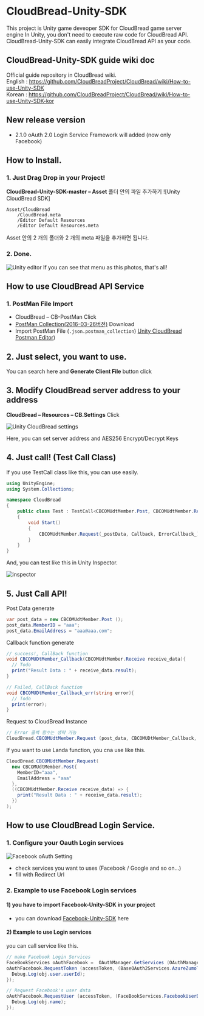# CloudBread-Unity-SDK
This project is Unity game deveoper SDK for CloudBread game server engine
In Unity, you don't need to execute raw code for CloudBread API. CloudBread-Unity-SDK can easily integrate CloudBread API as your code.

## CloudBread-Unity-SDK guide wiki doc  
Official guide repository in CloudBread wiki.  
English : https://github.com/CloudBreadProject/CloudBread/wiki/How-to-use-Unity-SDK  
Korean : https://github.com/CloudBreadProject/CloudBread/wiki/How-to-use-Unity-SDK-kor  

## New release version
* 2.1.0
oAuth 2.0 Login Service Framework will added (now only Facebook)

## How to Install.
### 1\. Just Drag Drop in your Project!

**CloudBread-Unity-SDK-master – Asset** 폴더 안의 파일 추가하기 ![Unity CloudBread SDK]
~~~
Asset/CloudBread
    /CloudBread.meta
    /Editor Default Resources
    /Editor Default Resources.meta
~~~
Asset 안의 2 개의 폴더와 2 개의 meta 파일을 추가하면 됩니다.

### 2\. Done.
![Unity editor](https://raw.githubusercontent.com/wiki/CloudBreadProject/CloudBread/Resources/UnitySDK/image002.png)
If you can see that menu as this photos, that's all!

## How to use CloudBread API Service
### 1\. PostMan File Import

- CloudBread – CB-PostMan Click
- [PostMan Collection(2016-03-26버전)](https://raw.githubusercontent.com/wiki/CloudBreadProject/CloudBread/20160326-CloudBread.json.postman_collection) Download
- Import PostMan File (`.json.postman_collection`)
[Unity CloudBread Postman Editor](https://raw.githubusercontent.com/wiki/CloudBreadProject/CloudBread/Resources/UnitySDK/image003.png))

## 2\. Just select, you want to use.

You can search here and **Generate Client File** button click

## 3\. Modify CloudBread server address to your address

**CloudBread – Resources – CB.Settings** Click

![Unity CloudBread settings](https://raw.githubusercontent.com/wiki/CloudBreadProject/CloudBread/Resources/UnitySDK/image004.png)

Here, you can set server address and AES256 Encrypt/Decrypt Keys

## 4\. Just call! (Test Call Class)

If you use TestCall class like this, you can use easily.

```c#
using UnityEngine;
using System.Collections;

namespace CloudBread
{
    public class Test : TestCall<CBCOMUdtMember.Post, CBCOMUdtMember.Receive>
    {
        void Start()
        {
            CBCOMUdtMember.Request(_postData, Callback, ErrorCallback_);
        }
    }
}
```

And, you can test like this in Unity Inspector.

![inspector](https://raw.githubusercontent.com/wiki/CloudBreadProject/CloudBread/Resources/UnitySDK/Image_Inspector.jpeg)

## 5\. Just Call API!

Post Data generate
```C#
var post_data = new CBCOMUdtMember.Post ();
post_data.MemberID = "aaa";
post_data.EmailAddress = "aaa@aaa.com";
```

Callback function generate
```C#
// success!, CallBack function
void CBCOMUDtMember_Callback(CBCOMUdtMember.Receive receive_data){
  // Todo
  print("Result Data : " + receive_data.result);
}

// Failed, CallBack function
void CBCOMUDtMember_Callback_err(string error){
  // Todo
  print(error);
}
```

Request to CloudBread Instance
```C#
// Error 콜백 함수는 생략 가능
CloudBread.CBCOMUdtMember.Request (post_data, CBCOMUDtMember_Callback, CBCOMUDtMember_Callback_err);
```

If you want to use Landa function, you cna use like this.
```C#
CloudBread.CBCOMUdtMember.Request(
  new CBCOMUdtMember.Post{
    MemberID="aaa",
    EmailAddress = "aaa"
  },
  ((CBCOMUdtMember.Receive receive_data) => {
    print("Result Data : " + receive_data.result);
  })
);
```


## How to use CloudBread Login Service.
### 1\. Configure your Oauth Login services
![Facebook oAuth Setting](https://raw.githubusercontent.com/wiki/CloudBreadProject/CloudBread/Resources/UnitySDK/image005.png)
- check services you want to uses (Facebook / Google and so on...)
- fill with Redirect Url

### 2\. Example to use Facebook Login services

#### 1) you have to import Facebook-Unity-SDK in your project

* you can download [Facebook-Unity-SDK](https://developers.facebook.com/docs/unity) here


#### 2) Example to use Login services
you can call service like this.
```C#
// make Facebook Login Services
FaceBookServices oAuthFacebook =  OAuthManager.GetServices (OAuthManager.OAuthServices.facebook) as FaceBookServices;
oAuthFacebook.RequestToken (accessToken, (BaseOAuth2Services.AzureZumoToken.Receive obj) => {
  Debug.Log(obj.user.userId);
});

// Request Facebook's user data
oAuthFacebook.RequestUser (accessToken, (FaceBookServices.FacebookUserData obj) => {
  Debug.Log(obj.name);
});
```
